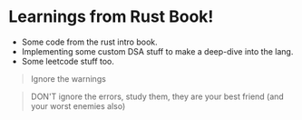 # Learnings from Rust Book!

- Some code from the rust intro book.
- Implementing some custom DSA stuff to make a deep-dive into the lang.
- Some leetcode stuff too.

> Ignore the warnings

> DON'T ignore the errors, study them, they are your best friend (and your worst enemies also)